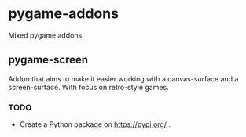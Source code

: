 # pygame-addons
Mixed pygame addons.

## pygame-screen
Addon that aims to make it easier working with a canvas-surface and a screen-surface. With focus on retro-style games.

### TODO
* Create a Python package on https://pypi.org/ .
